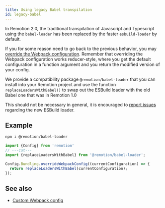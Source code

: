 ```yaml
---
title: Using legacy Babel transpilation
id: legacy-babel
---
```


In Remotion 2.0, the traditional transpilation of Javascript and Typescript using the `babel-loader` has been replaced by the faster `esbuild-loader` by default.

If you for some reason need to go back to the previous behavior, you may [override the Webpack configuration](webpack). Remember that overriding the Webpack configuration works reducer-style, where you get the default configuration in a function argument and you return the modified version of your config.

We provide a compatibility package `@remotion/babel-loader` that you can install into your Remotion project and use the function `replaceLoadersWithBabel()` to swap out the ESBuild loader with the old Babel one that was in Remotion 1.0

This should not be necessary in general, it is encouraged to [report issues](https://github.com/remotion-dev/remotion/issues/new) regarding the new ESBuild loader.

## Example

```bash title="Console"
npm i @remotion/babel-loader
```

```ts twoslash title="remotion.config.ts"
import {Config} from 'remotion'
// ---cut---
import {replaceLoadersWithBabel} from '@remotion/babel-loader';

Config.Bundling.overrideWebpackConfig((currentConfiguration) => {
  return replaceLoadersWithBabel(currentConfiguration);
});
```

## See also

- [Custom Webpack config](webpack)
